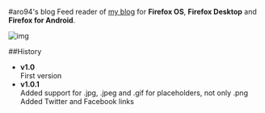 #aro94's blog
Feed reader of [my blog](http://aro94.altervista.org) for __Firefox OS__, __Firefox Desktop__ and __Firefox for Android__.   
   
![img](http://i.imgur.com/NyuYFlG.png)   

##History
- __v1.0__   
First version   
- __v1.0.1__   
Added support for .jpg, .jpeg and .gif for placeholders, not only .png   
Added Twitter and Facebook links   

